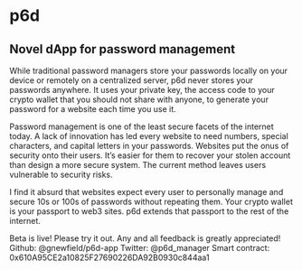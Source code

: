 # p6d
## Novel dApp for password management

While traditional password managers store your passwords locally on your device or remotely on a centralized server, p6d never stores your passwords anywhere. It uses your private key, the access code to your crypto wallet that you should not share with anyone, to generate your password for a website each time you use it. 

Password management is one of the least secure facets of the internet today. A lack of innovation has led every website to need numbers, special characters, and capital letters in your passwords. Websites put the onus of security onto their users. It’s easier for them to recover your stolen account than design a more secure system. The current method leaves users vulnerable to security risks. 

I find it absurd that websites expect every user to personally manage and secure 10s or 100s of passwords without repeating them. Your crypto wallet is your passport to web3 sites. p6d extends that passport to the rest of the internet.

Beta is live! Please try it out. Any and all feedback is greatly appreciated!
Github: @gnewfield/p6d-app
Twitter: @p6d_manager
Smart contract: 0x610A95CE2a10825F27690226DA92B0930c844aa1